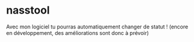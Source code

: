 # nasstool
Avec mon logiciel tu pourras automatiquement changer de statut ! (encore en développement, des améliorations sont donc à prévoir)
